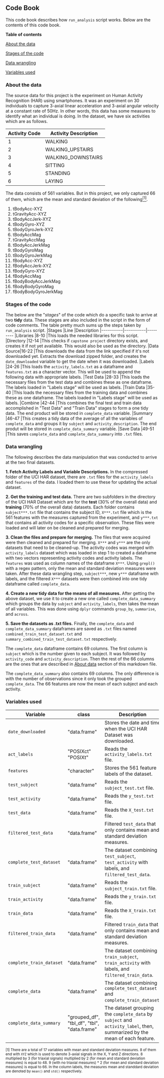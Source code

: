 ## Code Book
This code book describes how `run_analysis` script works. Below are the contents of this code book.

**Table of contents**

[About the data](#data)

[Stages of the code](#stages)

[Data wrangling](#wrangle)

[Variables used](#var)

<a name="data"></a>
### About the data
The source data for this project is the experiment on Human Activity Recognition (HAR) using smartphones. It was an experiment on 30 individuals to capture 3-axial linear acceleration and 3-axial angular velocity at a constant rate of 50Hz. In other words, this data has some measures to identify what an individual is doing. In the dataset, we have six activities which are as follows.

|Activity Code      |Activity Description
|-------------------|---------------------
|1                  |WALKING
|2                  |WALKING_UPSTAIRS
|3                  |WALKING_DOWNSTAIRS
|4                  |SITTING
|5                  |STANDING
|6                  |LAYING

The data consists of 561 variables. But in this project, we only captured 66 of them, which are the mean and standard deviation of the following[<sup>[1]</sup>](#super_one).

1. tBodyAcc-XYZ
2. tGravityAcc-XYZ
3. tBodyAccJerk-XYZ
4. tBodyGyro-XYZ
5. tBodyGyroJerk-XYZ
6. tBodyAccMag
7. tGravityAccMag
8. tBodyAccJerkMag
9. tBodyGyroMag
10. tBodyGyroJerkMag
11. fBodyAcc-XYZ
12. fBodyAccJerk-XYZ
13. fBodyGyro-XYZ
14. fBodyAccMag
15. fBodyBodyAccJerkMag
16. fBodyBodyGyroMag
17. fBodyBodyGyroJerkMag

<a name="stages"></a>
### Stages of the code
The below are the "*stages*" of the code which do a specific task to arrive at two **tidy** data. These stages are also included in the script in the form of code comments. The table pretty much sums up the steps taken by `run_analysis` script.
|Stages     |Line       |Description
|-----------|-----------|---------
|Libraries  |8-10       |This loads the needed libraries for this script.
|Directory  |12-14      |This checks if `capstone project` directory exists, and creates it if not yet available. This would also be used as the directory.
|Data Source|16-22      |This downloads the data from the link specified if it's not downloaded yet. Extracts the download zipped folder, and creates the `date_downloaded` variable to get the date when it was downloaded.
|Labels     |24-26      |This loads the `activity_labels.txt` as a dataframe and `features.txt` as a character vector. This will be used to append the following data with appropriate labels.
|Test Data  |28-33      |This loads the necessary files from the test data and combines these as one dataframe. The labels loaded in "Labels stage" will be used as labels.
|Train Data |35-40      |This loads the necessary files from the training data and combines these as one dataframe. The labels loaded in "Labels stage" will be used as labels.
|Combine    |42-44      |This combines the final test and train data accomplished in "Test Data" and "Train Data" stages to form a one tidy data. The end product will be stored in `complete_data` variable.
|Summary    |46-47      |This creates a tidy data of the average of all the variables of `complete_data` and groups it by `subject` and `activity_description`. The end produt will be stored in `complete_data_summary` variable.
|Save Data  |49-51      |This saves `complete_data` and `complete_data_summary` into `.txt` files.

<a name="wrangle"></a>
### Data wrangling
The following describes the data manipulation that was conducted to arrive at the two final datasets.

**1. Fetch Activity Labels and Variable Descriptions.** In the compressed folder of the UCI HAR dataset, there are `.txt` files for the `activity_labels` and `features` of the data. I loaded them to use these for updating the actual dataset.

**2. Get the training and test data.** There are two subfolders in the directory of the UCI HAR Dataset which are for the **test** (30% of the overall data) and **training** (70% of the overall data) datasets. Each folder contains `subject***.txt` file that contains the subject ID, `X***.txt` file which is the 561 features with the measures captured from the experiment, and `y***.txt` that contains all activity codes for a specific observation. These files were loaded and will later on be cleaned and prepared for merging.

**3. Clean the files and prepare for merging.** The files that were acquired were then cleaned and prepared for merging. `X***` and `y***` are the only datasets that need to be cleaned-up. The activity codes was merged with `activity_labels` dataset which was loaded in step 1 to created a dataframe with two vectors representing activity codes and activity labels. The `features` was used as column names of the dataframe `X***`. Using `grepl()` with a regex pattern, only the mean and standard deviation measures were taken. After these data wrangling step, `subject***`, new `y***` dataframe with labels, and the filtered `X***` datasets were then combined into one tidy dataframe called `complete_data`.

**4. Create a new tidy data for the means of all measures.** After getting the above dataset, we use it to create a new one called `complete_data_summary` which groups the data by `subject` and `activity_labels`, then takes the mean of all variables. This was done using `dplyr` commands `group_by`, `summarise`, and `across`.

**5. Save the datasets as .txt files.** Finally, the `complete_data` and `complete_data_summary` dataframes are saved as `.txt` files named `combined_train_test_dataset.txt` and `summary_combined_train_test_dataset.txt` respectively.

The `complete_data` dataframe contains 69 columns. The first column is `subject` which is the number given to each subject. It was followed by `activity_code` and `activity_description`. Then the rest of the 66 columns are the ones that are described in [About data](#data) section of this markdown file. 

The `complete_data_summary` also contains 69 columns. The only difference is with the number of observations since it only took the grouped `complete_data`. The 66 features are now the mean of each subject and each activity.

<a name="var"></a>
### Variables used
|Variable                   |class                                          |Description
|---------------------------|-----------------------------------------------|---------------------------------------------
|`date_downloaded`          |"data.frame"                                   |Stores the date and time when the UCI HAR Dataset was downloaded.
|`act_labels`               |"POSIXct" "POSIXt"                             |Reads the `activity_labels.txt` file.
|`features`                 |"character"                                    |Stores the 561 feature labels of the dataset.
|`test_subject`             |"data.frame"                                   |Reads the `subject_test.txt` file.
|`test_activity`            |"data.frame"                                   |Reads the `y_test.txt` file.
|`test_data`                |"data.frame"                                   |Reads the `X_test.txt` file.
|`filtered_test_data`       |"data.frame"                                   |Filtered `test_data` that only contains mean and standard deviation measures.
|`complete_test_dataset`    |"data.frame"                                   |The dataset combining `test_subject`, `test_activity` with labels, and `filtered_test_data`.
|`train_subject`            |"data.frame"                                   |Reads the `subject_train.txt` file.
|`train_activity`           |"data.frame"                                   |Reads the `y_train.txt` file.
|`train_data`               |"data.frame"                                   |Reads the `X_train.txt` file.
|`filtered_train_data`      |"data.frame"                                   |Filtered `train_data` that only contains mean and standard deviation measures.
|`complete_train_dataset`   |"data.frame"                                   |The dataset combining `train_subject`, `train_activity` with labels, and `filtered_train_data`.
|`complete_data`            |"data.frame"                                   |The dataset combining `complete_test_dataset` and `complete_train_dataset`.
|`complete_data_summary`    |"grouped_df", "tbl_df", "tbl", "data.frame"    |The dataset grouping the `complete_data` by `subject` and `activity_label`, then, summarized by the mean of each feature.

<sup><a name="super_one"></a>[1] There are a total of 17 variables with mean and standard deviation measures. 8 of them end with `XYZ` which is used to denote 3-axial signals in the X, Y and Z directions. 8 multiplied by 3 (for triaxial signals) multiplied by 2 (for mean and standard deviation measures) is equal to 48. 9 (with no triaxial measures) * 2 (for mean and standard deviation measures) is equal to 66. In the column labels, the measures mean and standdard deviation are denoted by `mean()` and `std()` respectively.</sup>

